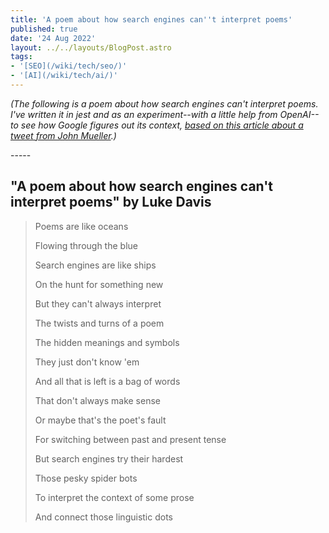 ```yaml
---
title: 'A poem about how search engines can''t interpret poems'
published: true
date: '24 Aug 2022'
layout: ../../layouts/BlogPost.astro
tags:
- '[SEO](/wiki/tech/seo/)'
- '[AI](/wiki/tech/ai/)'
---
```


_(The following is a poem about how search engines can't interpret poems. I've written it in jest and as an experiment--with a little help from OpenAI--to see how Google figures out its context, [based on this article about a tweet from John Mueller](https://www.seroundtable.com/google-search-cannot-interpret-poems-33968.html).)_

<p>-----</p>

## "A poem about how search engines can't interpret poems" by Luke Davis

> Poems are like oceans
>
> Flowing through the blue
>
> Search engines are like ships
>
> On the hunt for something new
>
> But they can't always interpret
>
> The twists and turns of a poem
>
> The hidden meanings and symbols
>
> They just don't know 'em
>
> And all that is left is a bag of words
>
> That don't always make sense
>
> Or maybe that's the poet's fault
>
> For switching between past and present tense
>
> But search engines try their hardest
>
> Those pesky spider bots
>
> To interpret the context of some prose
>
> And connect those linguistic dots

